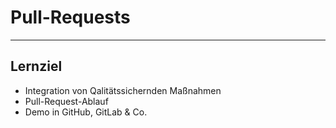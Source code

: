 # Pull-Requests


---


## Lernziel

 * Integration von Qalitätssichernden Maßnahmen
 * Pull-Request-Ablauf
 * Demo in GitHub, GitLab & Co.

